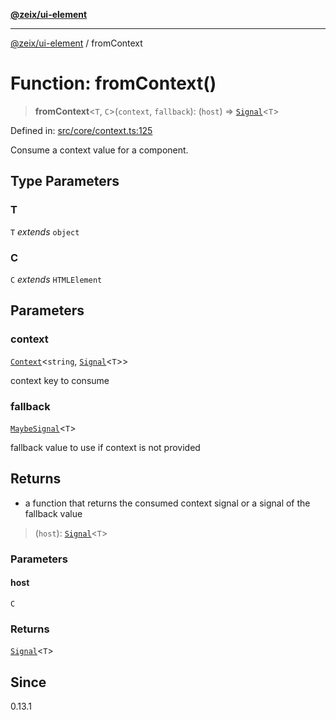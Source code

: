 [**@zeix/ui-element**](../README.md)

***

[@zeix/ui-element](../globals.md) / fromContext

# Function: fromContext()

> **fromContext**\<`T`, `C`\>(`context`, `fallback`): (`host`) => [`Signal`](../type-aliases/Signal.md)\<`T`\>

Defined in: [src/core/context.ts:125](https://github.com/zeixcom/ui-element/blob/09c98ef25d6964a68bdac33e61f389dd027c5b92/src/core/context.ts#L125)

Consume a context value for a component.

## Type Parameters

### T

`T` *extends* `object`

### C

`C` *extends* `HTMLElement`

## Parameters

### context

[`Context`](../type-aliases/Context.md)\<`string`, [`Signal`](../type-aliases/Signal.md)\<`T`\>\>

context key to consume

### fallback

[`MaybeSignal`](../type-aliases/MaybeSignal.md)\<`T`\>

fallback value to use if context is not provided

## Returns

- a function that returns the consumed context signal or a signal of the fallback value

> (`host`): [`Signal`](../type-aliases/Signal.md)\<`T`\>

### Parameters

#### host

`C`

### Returns

[`Signal`](../type-aliases/Signal.md)\<`T`\>

## Since

0.13.1
